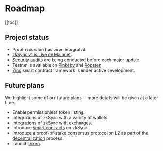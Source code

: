# Roadmap

[[toc]]

## Project status

- Proof recursion has been integrated.
- [zkSync v1 is Live on Mainnet][mainnet].
- [Security audits](/updates/security-audits.md) are being conducted before each major update.
- Testnet is available on [Rinkeby](https://rinkeby.zksync.io) and [Ropsten](https://ropsten.zksync.io).
- [Zinc](https://github.com/matter-labs/zinc) smart contract framework is under active development.

[mainnet]: https://medium.com/matter-labs/zksync-is-live-bringing-trustless-scalable-payments-to-ethereum-9c634b3e6823

## Future plans

We highlight some of our future plans -- more details will be given at a later time.

- Enable permissionless token listing.
- Integrations of zkSync with a variety of wallets.
- Integrations of zkSync with exchanges.
- Introduce [smart contracts](/faq/sc.md) on zkSync.
- Introduce a proof-of-stake consensus protocol on L2 as part of the [decentralization](/faq/decentralization.md)
  process.
- Launch [token](/faq/tokenomics.md).
